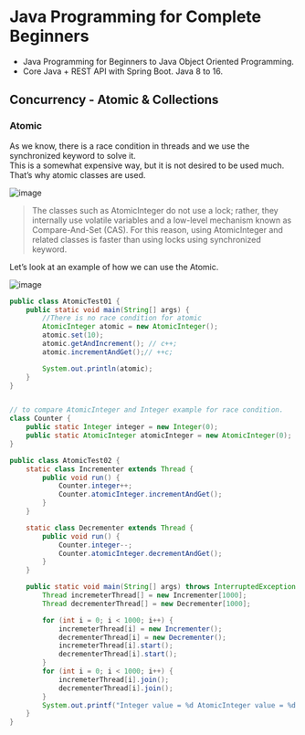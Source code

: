 # Java Programming for Complete Beginners
- Java Programming for Beginners to Java Object Oriented Programming.
- Core Java + REST API with Spring Boot. Java 8 to 16.

## Concurrency - Atomic & Collections

### Atomic

As we know, there is a race condition in threads and we use the synchronized keyword to solve it. <br/>
This is a somewhat expensive way, but it is not desired to be used much. That’s why atomic classes are used.

![image](https://github.com/Aman07a/java-a-course-for-beginners/assets/60389872/ed4db647-c2c3-4669-b2df-301949c70d34)

> The classes such as AtomicInteger do not use a lock; rather, they
internally use volatile variables and a low-level mechanism known as
Compare-And-Set (CAS). For this reason, using AtomicInteger and
related classes is faster than using locks using synchronized
keyword.

Let’s look at an example of how we can use the Atomic.

![image](https://github.com/Aman07a/java-a-course-for-beginners/assets/60389872/7c3f7778-3187-40e7-beb8-ca471c18f394)

```java
public class AtomicTest01 {
    public static void main(String[] args) {
        //There is no race condition for atomic
        AtomicInteger atomic = new AtomicInteger();
        atomic.set(10);
        atomic.getAndIncrement(); // c++;
        atomic.incrementAndGet();// ++c;

        System.out.println(atomic);
    }
}
```

```java

// to compare AtomicInteger and Integer example for race condition.
class Counter {
    public static Integer integer = new Integer(0);
    public static AtomicInteger atomicInteger = new AtomicInteger(0);
}

public class AtomicTest02 {
    static class Incrementer extends Thread {
        public void run() {
            Counter.integer++;
            Counter.atomicInteger.incrementAndGet();
        }
    }

    static class Decrementer extends Thread {
        public void run() {
            Counter.integer--;
            Counter.atomicInteger.decrementAndGet();
        }
    }

    public static void main(String[] args) throws InterruptedException {
        Thread incremeterThread[] = new Incrementer[1000];
        Thread decrementerThread[] = new Decrementer[1000];

        for (int i = 0; i < 1000; i++) {
            incremeterThread[i] = new Incrementer();
            decrementerThread[i] = new Decrementer();
            incremeterThread[i].start();
            decrementerThread[i].start();
        }
        for (int i = 0; i < 1000; i++) {
            incremeterThread[i].join();
            decrementerThread[i].join();
        }
        System.out.printf("Integer value = %d AtomicInteger value = %d ", Counter.integer, Counter.atomicInteger.get());
    }
}
```